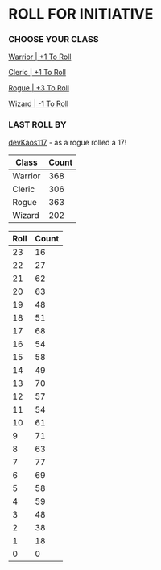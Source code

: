 # ROLL FOR INITIATIVE
### CHOOSE YOUR CLASS

[Warrior | +1 To Roll](https://github.com/benjaminsampica/benjaminsampica/issues/new?title=roll%7Cwarrior&body=Just+click+%27Submit+new+issue%27.)

[Cleric | +1 To Roll](https://github.com/benjaminsampica/benjaminsampica/issues/new?title=roll%7Ccleric&body=Just+click+%27Submit+new+issue%27.)

[Rogue | +3 To Roll](https://github.com/benjaminsampica/benjaminsampica/issues/new?title=roll%7Crogue&body=Just+click+%27Submit+new+issue%27.)

[Wizard | -1 To Roll](https://github.com/benjaminsampica/benjaminsampica/issues/new?title=roll%7Cwizard&body=Just+click+%27Submit+new+issue%27.)
### LAST ROLL BY
[devKaos117](https://www.github.com/devKaos117) - as a rogue rolled a 17!

|Class|Count|
|-|-|
|Warrior|368|
|Cleric|306|
|Rogue|363|
|Wizard|202|

|Roll|Count|
|-|-|
|23|16
|22|27
|21|62
|20|63
|19|48
|18|51
|17|68
|16|54
|15|58
|14|49
|13|70
|12|57
|11|54
|10|61
|9|71
|8|63
|7|77
|6|69
|5|58
|4|59
|3|48
|2|38
|1|18
|0|0
